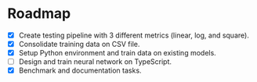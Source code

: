 # Roadmap

- [X] Create testing pipeline with 3 different metrics (linear, log, and square).
- [X] Consolidate training data on CSV file.
- [X] Setup Python environment and train data on existing models.
- [ ] Design and train neural network on TypeScript.
- [X] Benchmark and documentation tasks.
